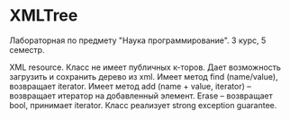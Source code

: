 # XMLTree
Лабораторная по предмету "Наука программирование". 3 курс, 5 семестр. 

XML resource.
Класс не имеет публичных к-торов.
Дает возможность загрузить и сохранить дерево из xml.
Имеет метод find (name/value), возвращает iterator.
Имеет метод add (name + value, iterator) – возвращает итератор на добавленный элемент.
Erase – возвращает bool, принимает iterator.
Класс реализует strong exception guarantee.

